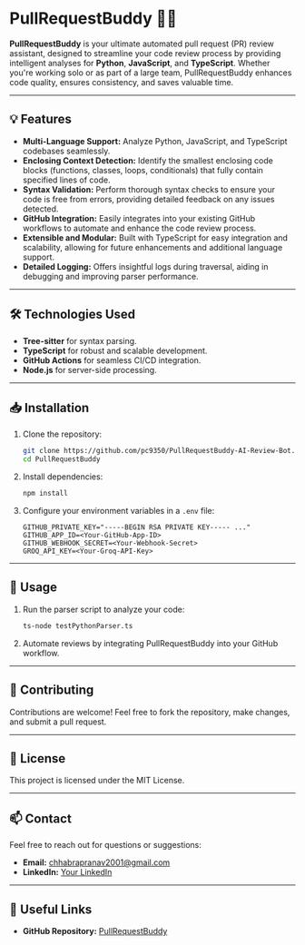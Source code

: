 
# PullRequestBuddy 🚀🤖

**PullRequestBuddy** is your ultimate automated pull request (PR) review assistant, designed to streamline your code review process by providing intelligent analyses for **Python**, **JavaScript**, and **TypeScript**. Whether you're working solo or as part of a large team, PullRequestBuddy enhances code quality, ensures consistency, and saves valuable time.

---

## 💡 Features

- **Multi-Language Support:** Analyze Python, JavaScript, and TypeScript codebases seamlessly.
- **Enclosing Context Detection:** Identify the smallest enclosing code blocks (functions, classes, loops, conditionals) that fully contain specified lines of code.
- **Syntax Validation:** Perform thorough syntax checks to ensure your code is free from errors, providing detailed feedback on any issues detected.
- **GitHub Integration:** Easily integrates into your existing GitHub workflows to automate and enhance the code review process.
- **Extensible and Modular:** Built with TypeScript for easy integration and scalability, allowing for future enhancements and additional language support.
- **Detailed Logging:** Offers insightful logs during traversal, aiding in debugging and improving parser performance.

---

## 🛠️ Technologies Used

- **Tree-sitter** for syntax parsing.
- **TypeScript** for robust and scalable development.
- **GitHub Actions** for seamless CI/CD integration.
- **Node.js** for server-side processing.

---

## 📥 Installation

1. Clone the repository:
   ```bash
   git clone https://github.com/pc9350/PullRequestBuddy-AI-Review-Bot.git
   cd PullRequestBuddy
   ```

2. Install dependencies:
   ```bash
   npm install
   ```

3. Configure your environment variables in a `.env` file:
   ```env
   GITHUB_PRIVATE_KEY="-----BEGIN RSA PRIVATE KEY----- ..."
   GITHUB_APP_ID=<Your-GitHub-App-ID>
   GITHUB_WEBHOOK_SECRET=<Your-Webhook-Secret>
   GROQ_API_KEY=<Your-Groq-API-Key>
   ```

---

## 🚀 Usage

1. Run the parser script to analyze your code:
   ```bash
   ts-node testPythonParser.ts
   ```

2. Automate reviews by integrating PullRequestBuddy into your GitHub workflow.

---

## 🤝 Contributing

Contributions are welcome! Feel free to fork the repository, make changes, and submit a pull request.

---

## 📜 License

This project is licensed under the MIT License.

---

## 📫 Contact

Feel free to reach out for questions or suggestions:

- **Email:** chhabrapranav2001@gmail.com
- **LinkedIn:** [Your LinkedIn](https://www.linkedin.com/in/pranavchhabra/)

---

## 🔗 Useful Links

- **GitHub Repository:** [PullRequestBuddy](https://github.com/pc9350/PullRequestBuddy-AI-Review-Bot.git)
